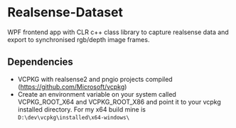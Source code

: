 # Realsense-Dataset

WPF frontend app with CLR c++ class library to capture realsense data and export to synchronised rgb/depth image frames.

## Dependencies
- VCPKG with realsense2 and pngio projects compiled (https://github.com/Microsoft/vcpkg)
- Create an environment variable on your system called VCPKG_ROOT_X64 and VCPKG_ROOT_X86 and point it to your vcpkg installed directory.
For my x64 build mine is `D:\dev\vcpkg\installed\x64-windows\`
